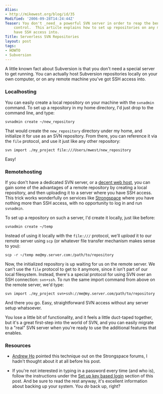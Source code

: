 ```yaml
---
Alias:
- http://mikewest.org/blog/id/35
Modified: '2006-09-28T14:24:44Z'
Teaser: You don't _need_ a powerful SVN server in order to reap the benifits of version
    control.  This article explains how to set up repositories on any machine you
    have SSH access into.
Title: Serverless SVN Repositories
layout: post
tags:
- HOWTO
- Subversion
---
```

A little known fact about Subversion is that you don't need a special server to get running.  You can actually host Subversion repositories locally on your own computer, or on any remote machine you've got SSH access into.

### Localhosting

You can easily create a local repository on your machine with the `svnadmin` command.  To set up a repository in my home directory, I'd just drop to the command line, and type:

    svnadmin create ~/new_repository
    
That would create the `new_repository` directory under my home, and initialize it for use as an SVN repository.  From there, you can reference it via the `file` protocol, and use it just like any other repository:

    svn import ./my_project file:///Users/mwest/new_repository
    
Easy!

### Remotehosting

If you don't have a dedicated SVN server, or a [decent web host][textdrive], you can gain some of the advantages of a remote repository by creating a local repository, and then uploading it to a server where you have SSH access.  This trick works wonderfully on services like [Strongspace][] where you have nothing more than SSH access, with no opportunity to log in and run `svnadmin`.  

To set up a repository on such a server, I'd create it locally, just like before:

    svnadmin create ~/temp
    
Instead of using it locally with the `file:///` protocol, we'll _upload_ it to our remote server using `scp` (or whatever file transfer mechanism makes sense to you):

    scp -r ~/temp me@my.server.com:/path/to/repository
    
Now, the initialized repository is up waiting for us on the remote server.  We can't use the `file` protocol to get to it anymore, since it isn't part of our local filesystem.  Instead, there's a special protocol for using SVN over an SSH connection: `svn+ssh`.  To run the same import command from above on the remote server, we'd type:

    svn import ./my_project svn+ssh://me@my.server.com/path/to/repository

And there you go.  Easy, straightforward SVN access without any server setup whatsoever.

You lose a little bit of functionality, and it feels a little duct-taped together, but it's a great first-step into the world of SVN, and you can easily migrate to a "real" SVN server when you're ready to use the additional features that enables.

### Resources

*   [Andrew Ho][ho] pointed this technique out on the Strongspace forums, I
    hadn't thought about it at all before his post.
    
*   If you're not interested in typing in a password every time (and who is),
    follow the instructions under the [Set up key based login][key] section of
    this post.  And be sure to read the rest anyway, it's excellent
    information about backing up your system.  You _do_ back up, right?

[ho]: http://andrewho.co.uk/ "Andrew Ho"
[key]: http://blog.invisible.ch/2005/10/06/back-up/ "Back Up"
[textdrive]: http://textdrive.com/ "TextDrive"
[strongspace]: http://strongspace.com/